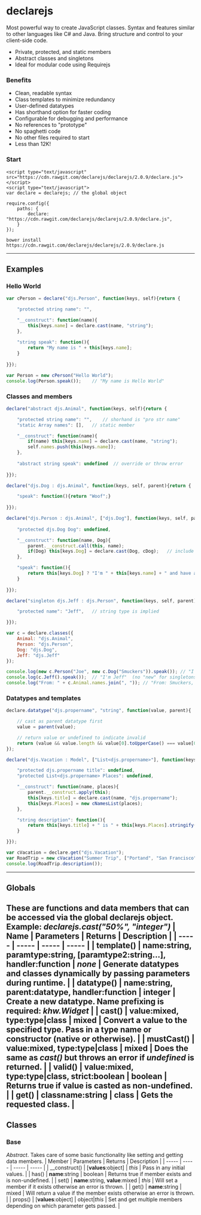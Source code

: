 # declarejs
Most powerful way to create JavaScript classes.  Syntax and features similar to other languages like C# and Java.  Bring structure and control to your client-side code.

- Private, protected, and static members
- Abstract classes and singletons
- Ideal for modular code using Requirejs

### Benefits
- Clean, readable syntax
- Class templates to minimize redundancy
- User-defined datatypes
- Has shorthand option for faster coding
- Configurable for debugging and performance
- No references to "prototype"
- No spaghetti code
- No other files required to start
- Less than 12K!

### Start
```
<script type="text/javascript" src="https://cdn.rawgit.com/declarejs/declarejs/2.0.9/declare.js"></script>
<script type="text/javascript">
var declare = declarejs; // the global object
```
```
require.config({
    paths: {
        declare: "https://cdn.rawgit.com/declarejs/declarejs/2.0.9/declare.js",
    }
});
```
```
bower install https://cdn.rawgit.com/declarejs/declarejs/2.0.9/declare.js
```
---
## Examples
### Hello World
```javascript
var cPerson = declare("djs.Person", function(keys, self){return {

	"protected string name": "",

	"__construct": function(name){
		this[keys.name] = declare.cast(name, "string");
	},
	
	"string speak": function(){
		return "My name is " + this[keys.name];
	}
	
}});

var Person = new cPerson("Hello World");
console.log(Person.speak()); 	// "My name is Hello World"
```

### Classes and members
```javascript
declare("abstract djs.Animal", function(keys, self){return {

	"protected string name": "", 	// shorhand is "pro str name"
	"static Array names": [],	// static member

	"__construct": function(name){
		if(name) this[keys.name] = declare.cast(name, "string");
		self.names.push(this[keys.name]);
	},
	
	"abstract string speak": undefined 	// override or throw error
	
}});

declare("djs.Dog : djs.Animal", function(keys, self, parent){return {

	"speak": function(){return "Woof";}
	
}});

declare("djs.Person : djs.Animal", ["djs.Dog"], function(keys, self, parent, cDog){return {
	
	"protected djs.Dog Dog": undefined,

	"__construct": function(name, Dog){
		parent.__construct.call(this, name);
		if(Dog) this[keys.Dog] = declare.cast(Dog, cDog); 	// include
	},

	"speak": function(){
		return this[keys.Dog] ? "I'm " + this[keys.name] + " and have a dog." : "I'm " + this[keys.name];
	}
	
}});

declare("singleton djs.Jeff : djs.Person", function(keys, self, parent){return {

	"protected name": "Jeff", 	// string type is implied

}});

var c = declare.classes({
	Animal: "djs.Animal", 
	Person: "djs.Person", 
	Dog: "djs.Dog", 
	Jeff: "djs.Jeff"
});

console.log(new c.Person("Joe", new c.Dog("Smuckers")).speak()); // "I'm Joe and have a dog."
console.log(c.Jeff().speak()); 	// "I'm Jeff"  (no "new" for singletons)
console.log("From: " + c.Animal.names.join(", ")); // "From: Smuckers, Joe, Jeff"
```

### Datatypes and templates
```javascript
declare.datatype("djs.propername", "string", function(value, parent){

	// cast as parent datatype first
	value = parent(value);

	// return value or undefined to indicate invalid
	return (value && value.length && value[0].toUpperCase() === value[0]) ? value : undefined;
});

declare("djs.Vacation : Model", ["List<djs.propername>"], function(keys, self, parent, cNamesList){return {

	"protected djs.propername title": undefined,
	"protected List<djs.propername> Places": undefined,

	"__construct": function(name, places){
		parent.__construct.apply(this);
		this[keys.title] = declare.cast(name, "djs.propername");
		this[keys.Places] = new cNamesList(places);
	},

	"string description": function(){
		return this[keys.title] + " is " + this[keys.Places].stringify(", ") + ".";
	}

}});

var cVacation = declare.get("djs.Vacation");
var RoadTrip = new cVacation("Summer Trip", ["Portand", "San Francisco", "Los Angeles"]);
console.log(RoadTrip.description());
```
---
## Globals
These are functions and data members that can be accessed via the global declarejs object.  Example: *declarejs.cast("50%", "integer")*
| Name | Parameters | Returns | Description |
| ----- | ----- | ----- | ----- |
| template() | **name**:string, **paramtype**:string, [**paramtype2**:string...], **handler**:function | *none* | Generate datatypes and classes dynamically by passing parameters during runtime. |
| datatype() | **name**:string, **parent**:datatype, **handler**:function | integer | Create a new datatype. Name prefixing is required: *khw.Widget* |
| cast() | **value**:mixed, **type**:type\|class | mixed | Convert a value to the specified type.  Pass in a type name or constructor (native or otherwise). |
| mustCast() | **value**:mixed, **type**:type\|class | mixed | Does the same as *cast()* but throws an error if *undefined* is returned. |
| valid() | **value**:mixed, **type**:type\|class, **strict**:boolean | boolean | Returns true if value is casted as non-undefined. |
| get() | **classname**:string | class | Gets the requested class. |
---
## Classes
### Base
*Abstract*. Takes care of some basic functionality like setting and getting data members.
| Member | Parameters | Returns | Description |
| ----- | ----- | ----- | ----- |
| __construct() | [**values**:object] | *this* | Pass in any initial values. |
| has() | **name**:string | boolean | Returns true if member exists and is non-undefined. |
| set() | **name**:string, **value**:mixed | *this* | Will set a member if it exists otherwise an error is thrown. |
| get() | **name**:string | mixed | Will return a value if the member exists otherwise an error is thrown. |
| props() | [**values**:object] | object\|*this* | Set and get multiple members depending on which parameter gets passed. |
